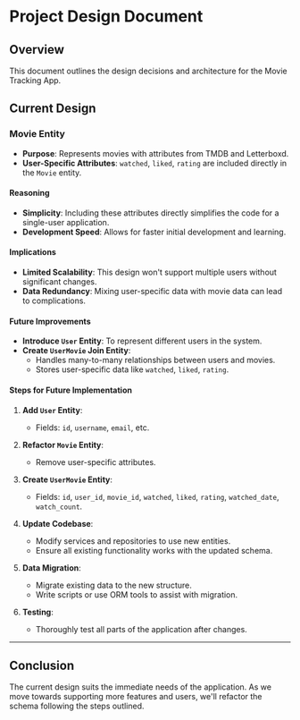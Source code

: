 # Project Design Document

## Overview

This document outlines the design decisions and architecture for the Movie Tracking App.

## Current Design

### Movie Entity

- **Purpose**: Represents movies with attributes from TMDB and Letterboxd.
- **User-Specific Attributes**: `watched`, `liked`, `rating` are included directly in the `Movie` entity.

#### Reasoning

- **Simplicity**: Including these attributes directly simplifies the code for a single-user application.
- **Development Speed**: Allows for faster initial development and learning.

#### Implications

- **Limited Scalability**: This design won't support multiple users without significant changes.
- **Data Redundancy**: Mixing user-specific data with movie data can lead to complications.

#### Future Improvements

- **Introduce `User` Entity**: To represent different users in the system.
- **Create `UserMovie` Join Entity**:
    - Handles many-to-many relationships between users and movies.
    - Stores user-specific data like `watched`, `liked`, `rating`.

#### Steps for Future Implementation

1. **Add `User` Entity**:
    - Fields: `id`, `username`, `email`, etc.

2. **Refactor `Movie` Entity**:
    - Remove user-specific attributes.

3. **Create `UserMovie` Entity**:
    - Fields: `id`, `user_id`, `movie_id`, `watched`, `liked`, `rating`, `watched_date`, `watch_count`.

4. **Update Codebase**:
    - Modify services and repositories to use new entities.
    - Ensure all existing functionality works with the updated schema.

5. **Data Migration**:
    - Migrate existing data to the new structure.
    - Write scripts or use ORM tools to assist with migration.

6. **Testing**:
    - Thoroughly test all parts of the application after changes.

---

## Conclusion

The current design suits the immediate needs of the application. As we move towards supporting more features and users, we'll refactor the schema following the steps outlined.